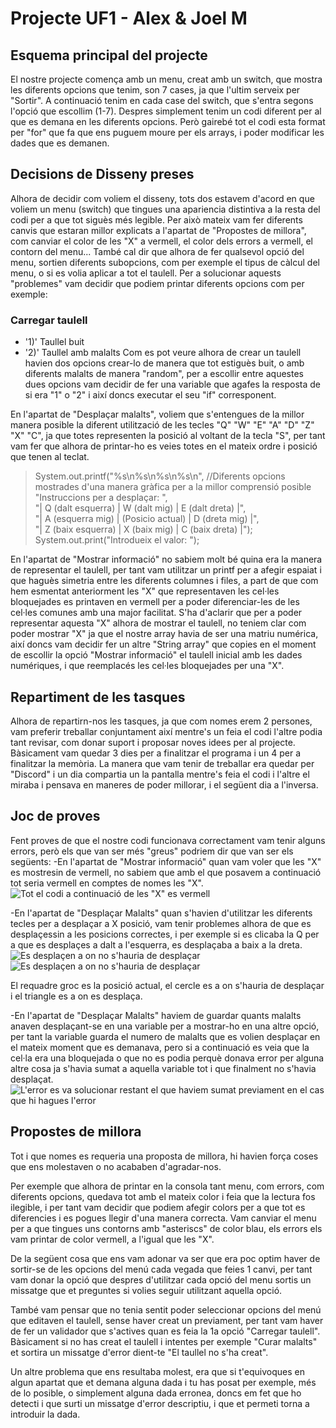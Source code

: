 # Projecte UF1 - Alex & Joel M

## Esquema principal del projecte
El nostre projecte comença amb un menu, creat amb un switch, que mostra les diferents opcions que tenim, son 7 cases, ja que l'ultim serveix per "Sortir".
A continuació tenim en cada case del switch, que s'entra segons l'opció que escollim (1-7).
Despres simplement tenim un codi diferent per al que es demana en les diferents opcions.
Però gairebé tot el codi esta format per "for" que fa que ens puguem moure per els arrays, i poder modificar les dades que es demanen.
## Decisions de Disseny preses
Alhora de decidir com voliem el disseny, tots dos estavem d'acord en que voliem un menu (switch) que tingues una apariencia distintiva a la resta del codi per a que tot siguès més legible. Per això mateix vam fer diferents canvis que estaran millor explicats a l'apartat de "Propostes de millora", com canviar el color de les "X" a vermell, el color dels errors a vermell, el contorn del menu...
També cal dir que alhora de fer qualsevol opció del menu, sortien diferents subopcions, com per exemple el tipus de càlcul del menu, o si es volia aplicar a tot el taulell.
Per a solucionar aquests "problemes" vam decidir que podiem printar diferents opcions com per exemple:
### Carregar taulell
- '1)' Taullel buit
- '2)' Taullel amb malalts
Com es pot veure alhora de crear un taulell havien dos opcions crear-lo de manera que tot estiguès buit, o amb diferents malalts de manera "random", per a escollir entre aquestes dues opcions vam decidir de fer una variable que agafes la resposta de si era "1" o "2" i així doncs executar el seu "if" corresponent.

En l'apartat de "Desplaçar malalts", voliem que s'entengues de la millor manera posible la diferent utilització de les tecles "Q" "W" "E" "A" "D" "Z" "X" "C", ja que totes representen la posició al voltant de la tecla "S", per tant vam fer que alhora de printar-ho es veies totes en el mateix ordre i posició que tenen al teclat.
>System.out.printf("%s\n%s\n%s\n%s\n", //Diferents opcions mostrades d'una manera gràfica per a la millor comprensió posible
>                                           "Instruccions per a desplaçar: ",  
>                                           "| Q (dalt esquerra) |   W (dalt mig)    | E (dalt dreta) |",  
>                                           "| A (esquerra mig)  |  (Posicio actual) | D (dreta mig)  |",  
>                                           "| Z (baix esquerra) |   X (baix mig)    | C (baix dreta) |");  
>                                   System.out.print("Introdueix el valor: ");  

En l'apartat de "Mostrar informació" no sabiem molt bé quina era la manera de representar el taulell, per tant vam utilitzar un printf per a afegir espaiat i que haguès simetria entre les diferents columnes i files, a part de que com hem esmentat anteriorment les "X" que representaven les cel·les bloquejades es printaven en vermell per a poder diferenciar-les de les cel·les comunes amb una major facilitat.
S'ha d'aclarir que per a poder representar aquesta "X" alhora de mostrar el taulell, no teniem clar com poder mostrar "X" ja que el nostre array havia de ser una matriu numérica, així doncs vam decidir fer un altre "String array" que copies en el moment de escollir la opció "Mostrar informació" el taulell inicial amb les dades numériques, i que reemplacés les cel·les bloquejades per una "X".

## Repartiment de les tasques
Alhora de repartirn-nos les tasques, ja que com nomes erem 2 persones, vam preferir treballar conjuntament així mentre's un feia el codi l'altre podia tant revisar, com donar suport i proposar noves idees per al projecte.
Bàsicament vam quedar 3 dies per a finalitzar el programa i un 4 per a finalitzar la memòria.
La manera que vam tenir de treballar era quedar per "Discord" i un dia compartia un la pantalla mentre's feia el codi i l'altre el miraba i pensava en maneres de poder millorar, i el següent dia a l'inversa.

## Joc de proves
Fent proves de que el nostre codi funcionava correctament vam tenir alguns errors, però els que van ser més "greus" podriem dir que van ser els següents:
-En l'apartat de "Mostrar informació" quan vam voler que les "X" es mostresin de vermell, no sabiem que amb el que posavem a continuació tot seria vermell en comptes de nomes les "X".
![Tot el codi a continuació de les "X" es vermell](/Images/Captura.PNG)

-En l'apartat de "Desplaçar Malalts" quan s'havien d'utilitzar les diferents tecles per a desplaçar a X posició, vam tenir problemes alhora de que es desplaçessin a les posicions correctes, i per exemple si es clicaba la Q per a que es desplaçes a dalt a l'esquerra, es desplaçaba a baix a la dreta.
![Es desplaçen a on no s'hauria de desplaçar](/Images/Captura1.1.PNG)
![Es desplaçen a on no s'hauria de desplaçar](/Images/Captura1.2.PNG)

El requadre groc es la posició actual, el cercle es a on s'hauria de desplaçar i el triangle es a on es desplaça.

-En l'apartat de "Desplaçar Malalts" haviem de guardar quants malalts anaven desplaçant-se en una variable per a mostrar-ho en una altre opció, per tant la variable guarda el numero de malalts que es volien desplaçar en el mateix moment que es demanava, pero si a continuació es veia que la cel·la era una bloquejada o que no es podia perquè donava error per alguna altre cosa ja s'havia sumat a aquella variable tot i que finalment no s'havia desplaçat.
![L'error es va solucionar restant el que haviem sumat previament en el cas que hi hagues l'error](/Images/Captura2.PNG)

## Propostes de millora
Tot i que nomes es requeria una proposta de millora, hi havien força coses que ens molestaven o no acababen d'agradar-nos.

Per exemple que alhora de printar en la consola tant menu, com errors, com diferents opcions, quedava tot amb el mateix color i feia que la lectura fos ilegible, i per tant vam decidir que podiem afegir colors per a que tot es diferencies i es pogues llegir d'una manera correcta.
Vam canviar el menu per a que tingues uns contorns amb "asteriscs" de color blau, els errors els vam printar de color vermell, a l'igual que les "X".

De la següent cosa que ens vam adonar va ser que era poc optim haver de sortir-se de les opcions del menú cada vegada que feies 1 canvi, per tant vam donar la opció que despres d'utilitzar cada opció del menu sortis un missatge que et preguntes si volies seguir utilitzant aquella opció.

També vam pensar que no tenia sentit poder seleccionar opcions del menú que editaven el taulell, sense haver creat un previament, per tant vam haver de fer un validador que s'actives quan es feia la 1a opció "Carregar taulell".
Bàsicament si no has creat el taulell i intentes per exemple "Curar malalts" et sortira un missatge d'error dient-te "El taullel no s'ha creat".

Un altre problema que ens resultaba molest, era que si t'equivoques en algun apartat que et demana alguna dada i tu has posat per exemple, més de lo posible, o simplement alguna dada erronea, doncs em fet que ho detecti i que surti un missatge d'error descriptiu, i que et permeti torna a introduir la dada.
